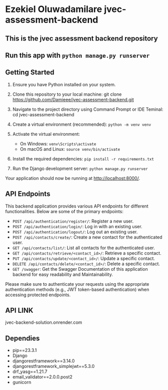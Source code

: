 # Ezekiel Oluwadamilare jvec-assessment-backend

## This is the jvec assessment backend repository

## Run this  app with `python manage.py runserver`

## Getting Started
1. Ensure you have Python installed on your system.

2. Clone this repository to your local machine:
   git clone <https://github.com/Damieee/jvec-assessment-backend.git>

3. Navigate to the project directory using Command Prompt or IDE Teminal:
    cd jvec-assessment-backend

4. Create a virtual environment (recommended):
    `python -m venv venv`

5. Activate the virtual environment:
    - On Windows:
    `venv\Scripts\activate`
    - On macOS and Linux:
    `source venv/bin/activate`

6. Install the required dependencies:
    `pip install -r requirements.txt`

7. Run the Django development server:
    `python manage.py runserver`

Your application should now be running at [http://localhost:8000/](http://localhost:8000/).

## API Endpoints

This backend application provides various API endpoints for different functionalities. Below are some of the primary endpoints:

- `POST /api/authentication/register/`: Register a new user.
- `POST /api/authentication/login/`: Log in with an existing user.
- `POST /api/authentication/logout/`: Log out an existing user.
- `POST /api/contacts/create/`: Create a new contact for the authenticated user.
- `GET /api/contacts/list/`: List all contacts for the authenticated user.
- `GET /api/contacts/retrieve/<contact_id>/`: Retrieve a specific contact.
- `PUT /api/contacts/update/<contact_id>/`: Update a specific contact.
- `DELETE /api/contacts/delete/<contact_id>/`: Delete a specific contact.
- `GET /swagger`: Get the Swagger Documentation of this application backend for easy readability and Maintainability.

Please make sure to authenticate your requests using the appropriate authentication methods (e.g., JWT token-based authentication) when accessing protected endpoints.

## API LINK

jvec-backend-solution.onrender.com

## Dependies

- pip==23.3.1
- Django
- djangorestframework==3.14.0
- djangorestframework_simplejwt==5.3.0
- drf_yasg==1.21.7
- email_validator==2.0.0.post2
- gunicorn

